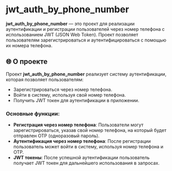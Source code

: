 # jwt_auth_by_phone_number

**jwt_auth_by_phone_number** — это проект для реализации аутентификации и регистрации пользователей через номер телефона с использованием JWT (JSON Web Token). Проект позволяет пользователям зарегистрироваться и аутентифицироваться с помощью их номера телефона.

## 🌐 О проекте

Проект **jwt_auth_by_phone_number** реализует систему аутентификации, которая позволяет пользователям:
- Зарегистрироваться через номер телефона.
- Войти в систему, используя свой номер телефона.
- Получить JWT токен для аутентификации в приложении.

### Основные функции:
- **Регистрация через номер телефона**: Пользователи могут зарегистрироваться, указав свой номер телефона, на который будет отправлен OTP (одноразовый пароль).
- **Аутентификация через номер телефона**: После регистрации пользователь может войти в систему, используя номер телефона и OTP.
- **JWT токены**: После успешной аутентификации пользователь получает JWT токен для дальнейшего использования в запросах.
